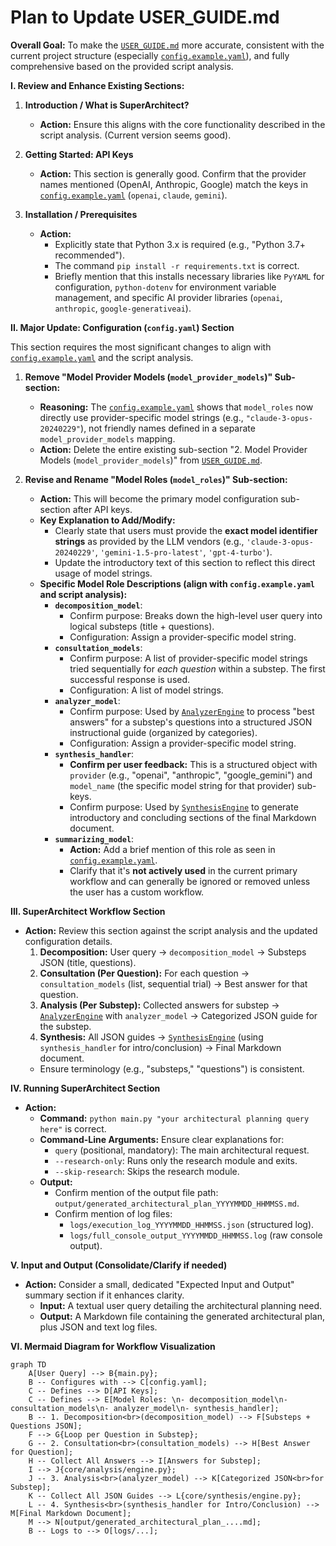 # Plan to Update USER_GUIDE.md

**Overall Goal:** To make the [`USER_GUIDE.md`](USER_GUIDE.md:0) more accurate, consistent with the current project structure (especially [`config.example.yaml`](config/config.example.yaml:0)), and fully comprehensive based on the provided script analysis.

**I. Review and Enhance Existing Sections:**

1.  **Introduction / What is SuperArchitect?**
    *   **Action:** Ensure this aligns with the core functionality described in the script analysis. (Current version seems good).

2.  **Getting Started: API Keys**
    *   **Action:** This section is generally good. Confirm that the provider names mentioned (OpenAI, Anthropic, Google) match the keys in [`config.example.yaml`](config/config.example.yaml:0) (`openai`, `claude`, `gemini`).

3.  **Installation / Prerequisites**
    *   **Action:**
        *   Explicitly state that Python 3.x is required (e.g., "Python 3.7+ recommended").
        *   The command `pip install -r requirements.txt` is correct.
        *   Briefly mention that this installs necessary libraries like `PyYAML` for configuration, `python-dotenv` for environment variable management, and specific AI provider libraries (`openai`, `anthropic`, `google-generativeai`).

**II. Major Update: Configuration (`config.yaml`) Section**

This section requires the most significant changes to align with [`config.example.yaml`](config/config.example.yaml:0) and the script analysis.

1.  **Remove "Model Provider Models (`model_provider_models`)" Sub-section:**
    *   **Reasoning:** The [`config.example.yaml`](config/config.example.yaml:0) shows that `model_roles` now directly use provider-specific model strings (e.g., `"claude-3-opus-20240229"`), not friendly names defined in a separate `model_provider_models` mapping.
    *   **Action:** Delete the entire existing sub-section "2. Model Provider Models (`model_provider_models`)" from [`USER_GUIDE.md`](USER_GUIDE.md:59).

2.  **Revise and Rename "Model Roles (`model_roles`)" Sub-section:**
    *   **Action:** This will become the primary model configuration sub-section after API keys.
    *   **Key Explanation to Add/Modify:**
        *   Clearly state that users must provide the **exact model identifier strings** as provided by the LLM vendors (e.g., `'claude-3-opus-20240229'`, `'gemini-1.5-pro-latest'`, `'gpt-4-turbo'`).
        *   Update the introductory text of this section to reflect this direct usage of model strings.
    *   **Specific Model Role Descriptions (align with `config.example.yaml` and script analysis):**
        *   **`decomposition_model`**:
            *   Confirm purpose: Breaks down the high-level user query into logical substeps (title + questions).
            *   Configuration: Assign a provider-specific model string.
        *   **`consultation_models`**:
            *   Confirm purpose: A list of provider-specific model strings tried sequentially for *each question* within a substep. The first successful response is used.
            *   Configuration: A list of model strings.
        *   **`analyzer_model`**:
            *   Confirm purpose: Used by [`AnalyzerEngine`](core/analysis/engine.py:0) to process "best answers" for a substep's questions into a structured JSON instructional guide (organized by categories).
            *   Configuration: Assign a provider-specific model string.
        *   **`synthesis_handler`**:
            *   **Confirm per user feedback:** This is a structured object with `provider` (e.g., "openai", "anthropic", "google_gemini") and `model_name` (the specific model string for that provider) sub-keys.
            *   Confirm purpose: Used by [`SynthesisEngine`](core/synthesis/engine.py:0) to generate introductory and concluding sections of the final Markdown document.
        *   **`summarizing_model`**:
            *   **Action:** Add a brief mention of this role as seen in [`config.example.yaml`](config/config.example.yaml:94).
            *   Clarify that it's **not actively used** in the current primary workflow and can generally be ignored or removed unless the user has a custom workflow.

**III. SuperArchitect Workflow Section**

*   **Action:** Review this section against the script analysis and the updated configuration details.
    1.  **Decomposition:** User query -> `decomposition_model` -> Substeps JSON (title, questions).
    2.  **Consultation (Per Question):** For each question -> `consultation_models` (list, sequential trial) -> Best answer for that question.
    3.  **Analysis (Per Substep):** Collected answers for substep -> [`AnalyzerEngine`](core/analysis/engine.py:0) with `analyzer_model` -> Categorized JSON guide for the substep.
    4.  **Synthesis:** All JSON guides -> [`SynthesisEngine`](core/synthesis/engine.py:0) (using `synthesis_handler` for intro/conclusion) -> Final Markdown document.
    *   Ensure terminology (e.g., "substeps," "questions") is consistent.

**IV. Running SuperArchitect Section**

*   **Action:**
    *   **Command:** `python main.py "your architectural planning query here"` is correct.
    *   **Command-Line Arguments:** Ensure clear explanations for:
        *   `query` (positional, mandatory): The main architectural request.
        *   `--research-only`: Runs only the research module and exits.
        *   `--skip-research`: Skips the research module.
    *   **Output:**
        *   Confirm mention of the output file path: `output/generated_architectural_plan_YYYYMMDD_HHMMSS.md`.
        *   Confirm mention of log files:
            *   `logs/execution_log_YYYYMMDD_HHMMSS.json` (structured log).
            *   `logs/full_console_output_YYYYMMDD_HHMMSS.log` (raw console output).

**V. Input and Output (Consolidate/Clarify if needed)**

*   **Action:** Consider a small, dedicated "Expected Input and Output" summary section if it enhances clarity.
    *   **Input:** A textual user query detailing the architectural planning need.
    *   **Output:** A Markdown file containing the generated architectural plan, plus JSON and text log files.

**VI. Mermaid Diagram for Workflow Visualization**

```mermaid
graph TD
    A[User Query] --> B{main.py};
    B -- Configures with --> C[config.yaml];
    C -- Defines --> D[API Keys];
    C -- Defines --> E[Model Roles: \n- decomposition_model\n- consultation_models\n- analyzer_model\n- synthesis_handler];
    B -- 1. Decomposition<br>(decomposition_model) --> F[Substeps + Questions JSON];
    F --> G{Loop per Question in Substep};
    G -- 2. Consultation<br>(consultation_models) --> H[Best Answer for Question];
    H -- Collect All Answers --> I[Answers for Substep];
    I --> J{core/analysis/engine.py};
    J -- 3. Analysis<br>(analyzer_model) --> K[Categorized JSON<br>for Substep];
    K -- Collect All JSON Guides --> L{core/synthesis/engine.py};
    L -- 4. Synthesis<br>(synthesis_handler for Intro/Conclusion) --> M[Final Markdown Document];
    M --> N[output/generated_architectural_plan_....md];
    B -- Logs to --> O[logs/...];